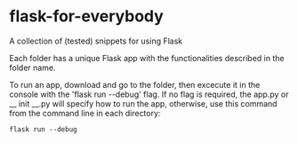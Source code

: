 # flask-for-everybody
A collection of (tested) snippets for using Flask

Each folder has a unique Flask app with the functionalities described in the
folder name. 

To run an app, download and go to the folder, then excecute it in the console 
with the 'flask run --debug' flag. If no flag is required, the app.py or 
__ init __.py will specify how to run the app, otherwise, use this command 
from the command line in each directory:

    flask run --debug
